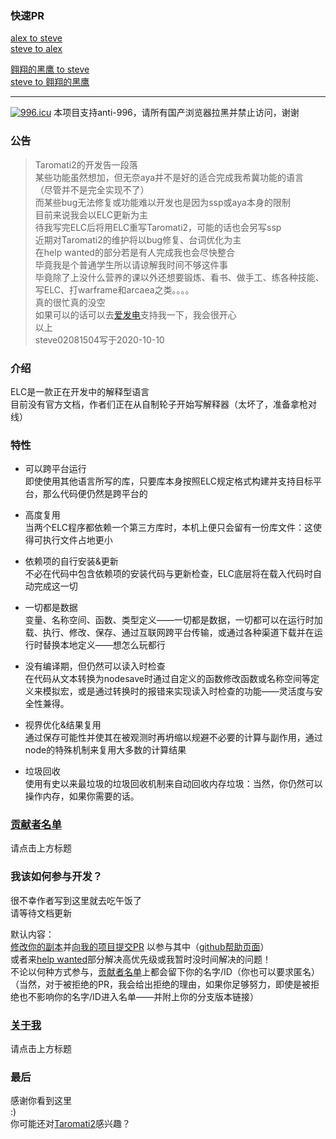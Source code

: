 ### 快速PR
[alex to steve](https://github.com/steve02081504/ELC/compare/master...alex0125z:master)  
[steve to alex](https://github.com/alex0125z/ELC/compare/master...steve02081504:master)  
  
[翱翔的黑鹰 to steve](https://github.com/steve02081504/ELC/compare/master...AXDHY:master)  
[steve to 翱翔的黑鹰](https://github.com/AXDHY/ELC/compare/master...steve02081504:master)  

____

[![996.icu]( https://img.shields.io/badge/link-996.icu-red.svg )]( https://996.icu )
本项目支持anti-996，请所有国产浏览器拉黑并禁止访问，谢谢  
### 公告  
> Taromati2的开发告一段落  
> 某些功能虽然想加，但无奈aya并不是好的适合完成我希冀功能的语言  
> （尽管并不是完全实现不了）  
> 而某些bug无法修复或功能难以开发也是因为ssp或aya本身的限制  
> 目前来说我会以ELC更新为主  
> 待我写完ELC后将用ELC重写Taromati2，可能的话也会另写ssp  
> 近期对Taromati2的维护将以bug修复、台词优化为主  
> 在help wanted的部分若是有人完成我也会尽快整合  
> 毕竟我是个普通学生所以请谅解我时间不够这件事  
> 毕竟除了上没什么营养的课以外还想要锻炼、看书、做手工、练各种技能、写ELC、打warframe和arcaea之类。。。。  
> 真的很忙真的没空  
> 如果可以的话可以去[爱发电]( https://afdian.net/@steve02081504 )支持我一下，我会很开心  
> 以上  
> steve02081504写于2020-10-10  

### 介绍  
ELC是一款正在开发中的解释型语言  
目前没有官方文档，作者们正在从自制轮子开始写解释器（太坏了，准备拿枪对线）  

### 特性  
 - 可以跨平台运行  
即使使用其他语言所写的库，只要库本身按照ELC规定格式构建并支持目标平台，那么代码便仍然是跨平台的  

 - 高度复用  
当两个ELC程序都依赖一个第三方库时，本机上便只会留有一份库文件：这使得可执行文件占地更小  

 - 依赖项的自行安装&更新  
不必在代码中包含依赖项的安装代码与更新检查，ELC底层将在载入代码时自动完成这一切  

 - 一切都是数据  
变量、名称空间、函数、类型定义——一切都是数据，一切都可以在运行时加载、执行、修改、保存、通过互联网跨平台传输，或通过各种渠道下载并在运行时替换本地定义——想怎么玩都行  

 - 没有编译期，但仍然可以读入时检查  
在代码从文本转换为nodesave时通过自定义的函数修改函数或名称空间等定义来模拟宏，或是通过转换时的报错来实现读入时检查的功能——灵活度与安全性兼得。  

 - 视界优化&结果复用  
通过保存可能性并使其在被观测时再坍缩以规避不必要的计算与副作用，通过node的特殊机制来复用大多数的计算结果  

 - 垃圾回收  
使用有史以来最垃圾的垃圾回收机制来自动回收内存垃圾：当然，你仍然可以操作内存，如果你需要的话。  

### [贡献者名单]( CONTRIBUTORS.md )  
请点击上方标题  

### 我该如何参与开发？  
很不幸作者写到这里就去吃午饭了  
请等待文档更新  

默认内容：  
[修改你的副本]( https://github.com/steve02081504/ELC/fork )并[向我的项目提交PR]( https://github.com/steve02081504/ELC/compare )
以参与其中（[github帮助页面]( https://help.github.com/cn )）  
或者来[help wanted]( ./md/help_wanted.md )部分解决高优先级或我暂时没时间解决的问题！  
不论以何种方式参与，[贡献者名单]( CONTRIBUTORS.md )上都会留下你的名字/ID（你也可以要求匿名）  
（当然，对于被拒绝的PR，我会给出拒绝的理由，如果你足够努力，即使是被拒绝也不影响你的名字/ID进入名单——并附上你的分支版本链接）  

### [关于我]( https://steve02081504.github.io/about )  
请点击上方标题  

### 最后  
感谢你看到这里  
:)  
你可能还对[Taromati2]( https://github.com/steve02081504/Taromati2 )感兴趣？  
